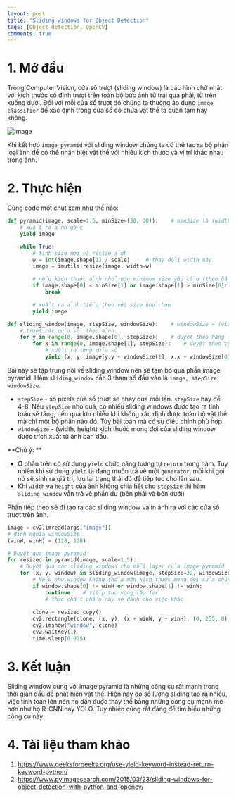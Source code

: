 ```yaml
---
layout: post
title: "Sliding windows for Object Detection"
tags: [Object detection, OpenCV]
comments: true
---
```


# 1. Mở đầu
Trong Computer Vision, cửa sổ trượt (sliding window) là các hình chữ nhật với kích thước cố định trượt trên toàn bộ bức ảnh từ trái qua phải, từ trên xuống dưới.
Đối với mỗi cửa sổ trượt đó chúng ta thường áp dụng `image classifier` để xác định trong cửa sổ có chứa vật thể ta quan tậm hay không.

![image](https://pyimagesearch.com/wp-content/uploads/2014/10/sliding_window_example.gif)

Khi kết hợp `image pyramid` với sliding window chúng ta có thể tạo ra bộ phân loại ảnh để có thể nhận biết vật thể với nhiều kích thước và vị trí khác nhau trong ảnh.

# 2. Thực hiện 

Cùng code một chút xem như thế nào:
```python
def pyramid(image, scale=1.5, minSize=(30, 30)):    # minSize là (width, height)
    # xuất ra ảnh gốc
    yield image 

    while True:
        # tính size mới và resize ảnh
        w = int(image.shape[1] / scale)     # thay đổi width này
        image = imutils.resize(image, width=w)

        # nếu kích thước ảnh nhỏ hơn minimum size yêu cầu (theo bất cứ chiều nào) thì dừng, thoát luôn
        if image.shape[0] < minSize[1] or image.shape[1] > minSize[0]:
            break 

        # xuất ra ảnh tiếp theo với size nhỏ hơn
        yield image

def sliding_window(image, stepSize, windowSize):    # windowSize = (width, height)
    # trượt các cửa sổ theo ảnh
    for y in range(0, image.shape[0], stepSize):    # duyệt theo hàng -  height
        for x in range(0, image.shape[1], stepSize):    # duyệt theo cột - width
            # xuất ra từng cửa sổ
            yield (x, y, image[y:y + windowSize[1], x:x + windowSize[0]])   # có cả vị trí cho window và sliding window
```

Bài này sẽ tập trung nói về sliding window nên sẽ tạm bỏ qua phần image pyramid. Hàm `sliding_window` cần 3 tham số đầu vào là `image, stepSize, windowSize`.
- `stepSize` - số pixels của sổ trượt sẽ nhảy qua mỗi lần. `stepSize` hay để 4-8. Nếu `stepSize` nhỏ quá, có nhiều sliding windows được tạo ra tính toán sẽ tăng, nếu quá lớn nhiều khi không xác định được toàn bộ vật thể mà chỉ một bộ phần nào đó. Tùy bài toán mà có sự điều chỉnh phù hợp.
- `windowSize` - (width, height) kích thước mong đợi của sliding window được trích xuất từ ảnh ban đầu.

**Chú ý: ** 
- Ở phần trên có sử dụng `yield` chức năng tương tự `return` trong hàm. Tuy nhiên khi sử dụng `yield` ta đang muốn trả về một `generator`, mỗi khi gọi nó sẽ sinh ra giá trị, lưu lại trạng thái đó để tiếp tục cho lần sau.
- Khi `width` và `height` của ảnh không chia hết cho `stepSize` thì hàm `sliding_window` vẫn trả về phần dư (bên phải và bên dưới)

Phần tiếp theo sẽ đi tạo ra các sliding window và in ảnh ra với các cửa sổ trượt trên ảnh.

```python
image = cv2.imread(args["image"])
# định nghĩa windowSize
(winW, winH) = (128, 128)

# Duyệt qua image pyramid
for resized in pyramid(image, scale=1.5):
    # Duyệt qua các sliding windows cho mỗi layer của image pyramid
    for (x, y, window) in sliding_window(image, stepSize=32, windowSize=(winW, winH)):
        # Nếu như window không thỏa mãn kích thước mong đợi của chúng ta thì bỏ qua
        if window.shape[0] != winH or window.shape[1] != winW:
            continue    # tiếp tục vòng lặp for
            # thực chất phần này sẽ dành cho việc khác
        
        clone = resized.copy()
        cv2.rectangle(clone, (x, y), (x + winW, y + winH), (0, 255, 0), 2)
        cv2.imshow("window", clone)
        cv2.waitKey(1)
        time.sleep(0.025)
```
# 3. Kết luận
Sliding window cùng với image pyramid là những công cụ rất mạnh trong thời gian đầu để phát hiện vật thể. Hiện nay do số lượng sliding tạo ra nhiều, việc tính toán lớn nên nó dần được thay thế bằng những công cụ mạnh mẽ hơn như họ R-CNN hay YOLO. Tuy nhiên cũng rất đáng để tìm hiểu những công cụ này.

# 4. Tài liệu tham khảo
1. https://www.geeksforgeeks.org/use-yield-keyword-instead-return-keyword-python/
2. https://www.pyimagesearch.com/2015/03/23/sliding-windows-for-object-detection-with-python-and-opencv/
